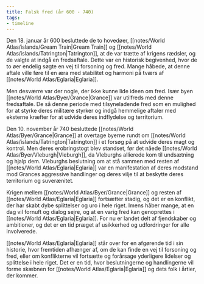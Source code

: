 ```yaml
---
title: Falsk fred (år 600 - 740) 
tags: 
- timeline 
---
```

Den 18. januar år 600 besluttede de to hovedøer, [[notes/World Atlas/islands/Gream Train|Gream Train]] og [[notes/World Atlas/islands/Tatrington|Tatrington]], at de var trætte af krigens rædsler, og de valgte at indgå en fredsaftale. Dette var en historisk begivenhed, hvor de to øer endelig søgte en vej til forsoning og fred. Mange håbede, at denne aftale ville føre til en æra med stabilitet og harmoni på tværs af [[notes/World Atlas/Eglaria|Eglaria]].

Men desværre var der nogle, der ikke kunne lide ideen om fred. Især byen [[notes/World Atlas/Byer/Grance|Grance]] var utilfreds med denne fredsaftale. De så denne periode med tilsyneladende fred som en mulighed for at styrke deres militære styrker og indgå hemmelige aftaler med eksterne kræfter for at udvide deres indflydelse og territorium.

Den 10. november år 740 besluttede [[notes/World Atlas/Byer/Grance|Grance]] at overtage byerne rundt om [[notes/World Atlas/islands/Tatrington|Tatrington]] i et forsøg på at udvide deres magt og kontrol. Men deres erobringstogt blev standset, før det nåede [[notes/World Atlas/Byer/Vleburgh|Vleburgh]], da Vleburghs allierede kom til undsætning og hjalp dem. Vleburghs beslutning om at stå sammen med resten af [[notes/World Atlas/Eglaria|Eglaria]] var en manifestation af deres modstand mod Grances aggressive handlinger og deres vilje til at beskytte deres territorium og suverænitet.

Krigen mellem [[notes/World Atlas/Byer/Grance|Grance]] og resten af [[notes/World Atlas/Eglaria|Eglaria]] fortsætter stadig, og det er en konflikt, der har skabt dybe splittelser og uro i hele riget. Imens håber mange, at en dag vil fornuft og dialog sejre, og at en varig fred kan genoprettes i [[notes/World Atlas/Eglaria|Eglaria]]. For nu er landet delt af fjendskaber og ambitioner, og det er en tid præget af usikkerhed og udfordringer for alle involverede.

[[notes/World Atlas/Eglaria|Eglaria]] står over for en afgørende tid i sin historie, hvor fremtiden afhænger af, om de kan finde en vej til forsoning og fred, eller om konflikterne vil fortsætte og forårsage yderligere lidelser og splittelse i hele riget. Det er en tid, hvor beslutningerne og handlingerne vil forme skæbnen for [[notes/World Atlas/Eglaria|Eglaria]] og dets folk i årtier, der kommer.